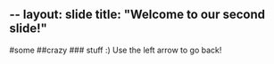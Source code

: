 --
layout: slide
title: "Welcome to our second slide!"
---
#some ##crazy ### stuff :)
Use the left arrow to go back!
